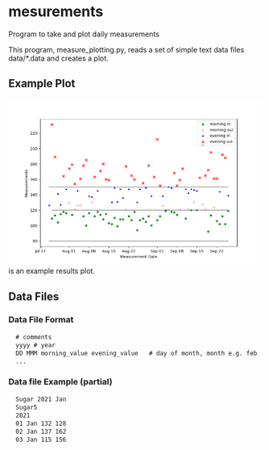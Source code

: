 # mesurements
Program to take and plot daily measurements

This program, measure_plotting.py, reads a set of simple text data files data/*.data and creates a plot.
## Example Plot
![Program printout](Docs/Sugar_1.png) is an example results plot.
## Data Files
### Data File Format
```
  # comments
  yyyy # year
  DD MMM morning_value evening_value   # day of month, month e.g. feb
  ...
```

### Data file Example (partial)
```
  Sugar 2021 Jan
  Sugar5
  2021
  01 Jan 132 128
  02 Jan 137 162
  03 Jan 115 156
```
